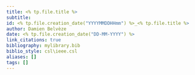 ```yaml
---
title: <% tp.file.title %>
subtitle:
id: <% tp.file.creation_date("YYYYMMDDHHmm") %>_<% tp.file.title %>
author: Damien Belvèze
date: <% tp.file.creation_date("DD-MM-YYYY") %>
link_citations: true
bibliography: mylibrary.bib
biblio_style: csl\ieee.csl
aliases: []
tags: []
---
```







